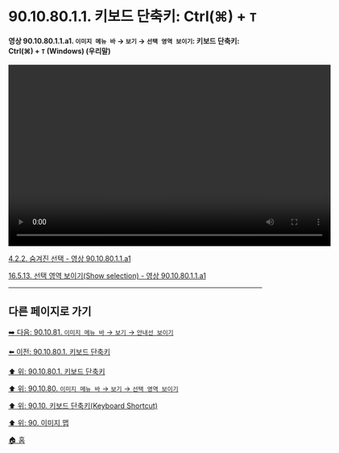 # 90.10.80.1.1. 키보드 단축키: Ctrl(⌘) + `T`

<a id="90-10-80-01-01-a1"></a>

#### 영상 90.10.80.1.1.a1. `이미지 메뉴 바` → `보기` → `선택 영역 보이기`: 키보드 단축키: Ctrl(⌘) + `T` (Windows) (우리말)
<video controls="controls" width="640" height="360" src="https://github.com/user-attachments/assets/5e7ba5ec-691b-4303-9185-cbd2c1a24f81"></video>

[4.2.2. 숨겨진 선택 - 영상 90.10.80.1.1.a1](./04-02-02-the-selection-is-hidden.md#90-10-80-01-01-a1)

[16.5.13. 선택 영역 보이기(Show selection) - 영상 90.10.80.1.1.a1](./16-05-13-show-selection.md#90-10-80-01-01-a1)

***

## 다른 페이지로 가기

[➡️ 다음: 90.10.81. `이미지 메뉴 바` → `보기` → `안내선 보이기`](./90-10-81-00-menu_view_show_guides.md)

[⬅️ 이전: 90.10.80.1. 키보드 단축키](./90-10-80-01-00-keyboard_shortcut.md)

[⬆️ 위: 90.10.80.1. 키보드 단축키](./90-10-80-01-00-keyboard_shortcut.md)

[⬆️ 위: 90.10.80. `이미지 메뉴 바` → `보기` → `선택 영역 보이기`](./90-10-80-00-menu_view_show_selection.md)

[⬆️ 위: 90.10. 키보드 단축키(Keyboard Shortcut)](./90-10-00-keyboard_shortcut.md)

[⬆️ 위: 90. 이미지 맵](./90-00-image-map.md)

[🏠 홈](./00-home.md)